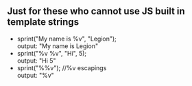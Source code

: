 ## Just for these who cannot use JS built in template strings
* sprint("My name is %v", "Legion");  
output: "My name is Legion"  
* sprint("%v %v", "Hi", 5);  
output: "Hi 5"  
* sprint("%%v"); //%v escapings  
output: "%v"
